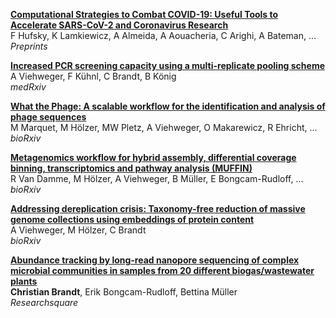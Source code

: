 [**Computational Strategies to Combat COVID-19: Useful Tools to Accelerate SARS-CoV-2 and Coronavirus Research**]()  
F Hufsky, K Lamkiewicz, A Almeida, A Aouacheria, C Arighi, A Bateman, ...  
*Preprints*

[**Increased PCR screening capacity using a multi-replicate pooling scheme**]()   
A Viehweger, F Kühnl, C Brandt, B König  
*medRxiv*

[**What the Phage: A scalable workflow for the identification and analysis of phage sequences**]()  
M Marquet, M Hölzer, MW Pletz, A Viehweger, O Makarewicz, R Ehricht, ...  
*bioRxiv*

[**Metagenomics workflow for hybrid assembly, differential coverage binning, transcriptomics and pathway analysis (MUFFIN)**]()  
R Van Damme, M Hölzer, A Viehweger, B Müller, E Bongcam-Rudloff, ...  
*bioRxiv*

[**Addressing dereplication crisis: Taxonomy-free reduction of massive genome collections using embeddings of protein content**]()  
A Viehweger, M Hölzer, C Brandt  
*bioRxiv*

[**Abundance tracking by long-read nanopore sequencing of complex microbial communities in samples from 20 different biogas/wastewater plants**](https://www.researchsquare.com/article/rs-8365/v2)  
**Christian Brandt**, Erik Bongcam-Rudloff, Bettina Müller  
*Researchsquare*
